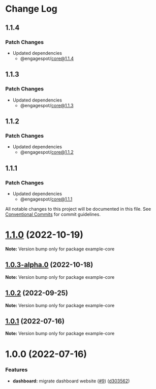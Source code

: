 # Change Log

## 1.1.4

### Patch Changes

- Updated dependencies
  - @engagespot/core@1.1.4

## 1.1.3

### Patch Changes

- Updated dependencies
  - @engagespot/core@1.1.3

## 1.1.2

### Patch Changes

- Updated dependencies
  - @engagespot/core@1.1.2

## 1.1.1

### Patch Changes

- Updated dependencies
  - @engagespot/core@1.1.1

All notable changes to this project will be documented in this file.
See [Conventional Commits](https://conventionalcommits.org) for commit guidelines.

# [1.1.0](https://github.com/Engagespot/engagespot/compare/v1.0.3-alpha.0...v1.1.0) (2022-10-19)

**Note:** Version bump only for package example-core

## [1.0.3-alpha.0](https://github.com/Engagespot/engagespot/compare/v1.0.2...v1.0.3-alpha.0) (2022-10-18)

**Note:** Version bump only for package example-core

## [1.0.2](https://github.com/Engagespot/engagespot/compare/v1.0.1...v1.0.2) (2022-09-25)

**Note:** Version bump only for package example-core

## [1.0.1](https://github.com/Engagespot/engagespot/compare/v1.0.0...v1.0.1) (2022-07-16)

**Note:** Version bump only for package example-core

# 1.0.0 (2022-07-16)

### Features

- **dashboard:** migrate dashboard website ([#9](https://github.com/Engagespot/engagespot/issues/9)) ([d303562](https://github.com/Engagespot/engagespot/commit/d303562233ab520fd4ba272338b929681b364494))
